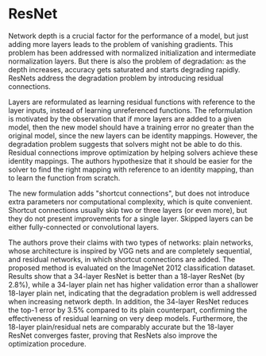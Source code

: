 # ResNet

Network depth is a crucial factor for the performance of a model, but just adding more layers leads to the problem of vanishing gradients. This problem has been addressed with normalized initialization and intermediate normalization layers. But there is also the problem of degradation: as the depth increases, accuracy gets saturated and starts degrading rapidly. ResNets address the degradation problem by introducing residual connections.

Layers are reformulated as learning residual functions with reference to the layer inputs, instead of learning unreferenced functions. The reformulation is motivated by the observation that if more layers are added to a given model, then the new model should have a training error no greater than the original model, since the new layers can be identity mappings. However, the degradation problem suggests that solvers might not be able to do this. Residual connections improve optimization by helping solvers achieve these identity mappings. The authors hypothesize that it should be easier for the solver to find the right mapping with reference to an identity mapping, than to learn the function from scratch.

The new formulation adds "shortcut connections", but does not introduce extra parameters nor computational complexity, which is quite convenient. Shortcut connections usually skip two or three layers (or even more), but they do not present improvements for a single layer. Skipped layers can be either fully-connected or convolutional layers. 

The authors prove their claims with two types of networks: plain networks, whose architecture is inspired by VGG nets and are completely sequential, and residual networks, in which shortcut connections are added. The proposed method is evaluated on the ImageNet 2012 classification dataset. Results show that a 34-layer ResNet is better than a 18-layer ResNet (by 2.8%), while a 34-layer plain net has higher validation error than a shallower 18-layer plain net, indicating that the degradation problem is well addressed when increasing network depth. In addition, the 34-layer ResNet reduces the top-1 error by 3.5% compared to its plain counterpart, confirming the effectiveness of residual learning on very deep models. Furthermore, the 18-layer plain/residual nets are comparably accurate but the 18-layer ResNet converges faster, proving that ResNets also improve the optimization procedure.